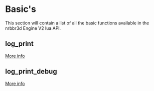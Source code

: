 # Basic's

This section will contain a list of all the basic functions available in the nrbbr3d Engine V2 lua API.

## log_print

[More info](./basic/log_print.md)

## log_print_debug

[More info](./basic/log_print_debug.md)
